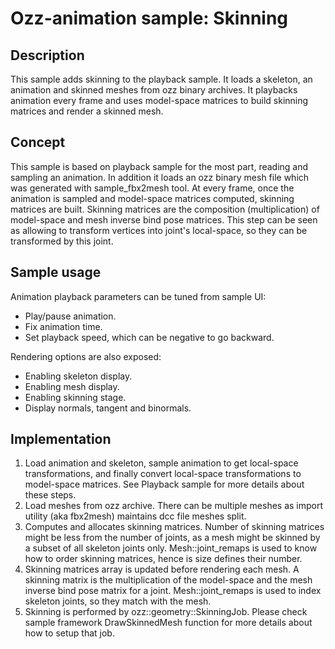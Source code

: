 # Ozz-animation sample: Skinning

## Description

This sample adds skinning to the playback sample. It loads a skeleton, an animation and skinned meshes from ozz binary archives. It playbacks animation every frame and uses model-space matrices to build skinning matrices and render a skinned mesh.

## Concept

This sample is based on playback sample for the most part, reading and sampling an animation. In addition it loads an ozz binary mesh file which was generated with sample_fbx2mesh tool.
At every frame, once the animation is sampled and model-space matrices computed, skinning matrices are built. Skinning matrices are the composition (multiplication) of model-space and mesh inverse bind pose matrices. This step can be seen as allowing to transform vertices into joint's local-space, so they can be transformed by this joint.

## Sample usage

Animation playback parameters can be tuned from sample UI:
- Play/pause animation.
- Fix animation time.
- Set playback speed, which can be negative to go backward.

Rendering options are also exposed:
- Enabling skeleton display.
- Enabling mesh display.
- Enabling skinning stage.
- Display normals, tangent and binormals.

## Implementation

1. Load animation and skeleton, sample animation to get local-space transformations, and finally convert local-space transformations to model-space matrices. See Playback sample for more details about these steps.
2. Load meshes from ozz archive. There can be multiple meshes as import utility (aka fbx2mesh) maintains dcc file meshes split.
3. Computes and allocates skinning matrices. Number of skinning matrices might be less from the number of joints, as a mesh might be skinned by a subset of all skeleton joints only. Mesh::joint_remaps is used to know how to order skinning matrices, hence is size defines their number.   
4. Skinning matrices array is updated before rendering each mesh. A skinning matrix is the multiplication of the model-space and the mesh inverse bind pose matrix for a joint. Mesh::joint_remaps is used to index skeleton joints, so they match with the mesh.
5. Skinning is performed by ozz::geometry::SkinningJob. Please check sample framework DrawSkinnedMesh function for more details about how to setup that job.
